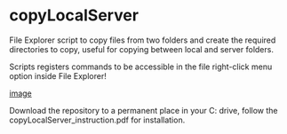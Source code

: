 # copyLocalServer
File Explorer script to copy files from two folders and create the required directories to copy, useful for copying between local and server folders.

Scripts registers commands to be accessible in the file right-click menu option inside File Explorer!

[image](https://user-images.githubusercontent.com/56331271/115907887-4fd0f300-a41e-11eb-9bd0-470fdb85cdb5.png)

Download the repository to a permanent place in your C: drive, follow the copyLocalServer_instruction.pdf for installation.








